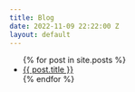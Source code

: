 ```yaml
---
title: Blog
date: 2022-11-09 22:22:00 Z
layout: default
---
```


<ul>
  {% for post in site.posts %}
    <li>
      <a href="{{ post.url }}">{{ post.title }}</a>
    </li>
  {% endfor %}
</ul>